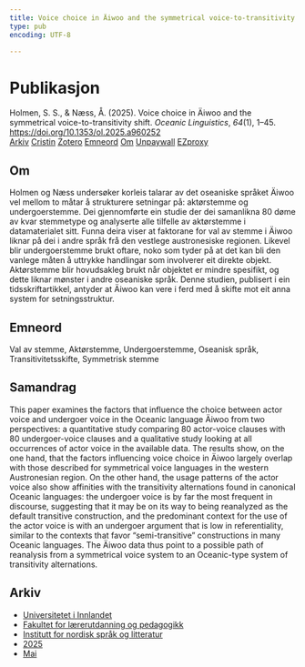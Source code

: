 ```yaml
---
title: Voice choice in Äiwoo and the symmetrical voice-to-transitivity shift
type: pub
encoding: UTF-8

---
```

<h1>Publikasjon</h1>
<article id="csl-bib-container-ET4Y87P2" class="csl-bib-container">
  <div class="csl-bib-body"> <div class="csl-entry">Holmen, S. S., &#38; Næss, Å. (2025). Voice choice in Äiwoo and the symmetrical voice-to-transitivity shift. <i>Oceanic Linguistics</i>, <i>64</i>(1), 1–45. <a href="https://doi.org/10.1353/ol.2025.a960252">https://doi.org/10.1353/ol.2025.a960252</a></div> </div>
  <div class="csl-bib-buttons">
    <a href="#taxonomy-article-ET4Y87P2" alt="archive" class="csl-bib-button">Arkiv</a>
    <a href="https://app.cristin.no/results/show.jsf?id=2377514" alt="Cristin" class="csl-bib-button">Cristin</a>
    <a href="http://zotero.org/groups/5881554/items/ET4Y87P2" alt="Zotero" class="csl-bib-button">Zotero</a>
    <a href="#keywords-article-ET4Y87P2" alt="keywords" class="csl-bib-button">Emneord</a>
    <a href="#about-article-ET4Y87P2" alt="about_pub" class="csl-bib-button">Om</a>
    <a href="https://doi.org/10.1353/ol.2025.a960252" alt="Unpaywall" class="csl-bib-button">Unpaywall</a>
    <a href="https://doi.org/10.1353/ol.2025.a960252" alt="EZproxy" class="csl-bib-button">EZproxy</a>
  </div>
  <div id="csl-bib-meta-container-ET4Y87P2"></div>
</article>
<div id="csl-bib-meta-ET4Y87P2" class="csl-bib-meta">
  <article id="about-article-ET4Y87P2" class="about_pub-article">
    <h1>Om</h1>
    Holmen og Næss undersøker korleis talarar av det oseaniske språket Äiwoo vel mellom to måtar å strukturere setningar på: aktørstemme og undergoerstemme. Dei gjennomførte ein studie der dei samanlikna 80 døme av kvar stemmetype og analyserte alle tilfelle av aktørstemme i datamaterialet sitt. Funna deira viser at faktorane for val av stemme i Äiwoo liknar på dei i andre språk frå den vestlege austronesiske regionen. Likevel blir undergoerstemme brukt oftare, noko som tyder på at det kan bli den vanlege måten å uttrykke handlingar som involverer eit direkte objekt. Aktørstemme blir hovudsakleg brukt når objektet er mindre spesifikt, og dette liknar mønster i andre oseaniske språk. Denne studien, publisert i ein tidsskriftartikkel, antyder at Äiwoo kan vere i ferd med å skifte mot eit anna system for setningsstruktur.
  </article>
  <article id="keywords-article-ET4Y87P2" class="keywords-article">
    <h1>Emneord</h1>
    Val av stemme, Aktørstemme, Undergoerstemme, Oseanisk språk, Transitivitetsskifte, Symmetrisk stemme
  </article>
  <article id="abstract-article-ET4Y87P2" class="abstract-article">
    <h1>Samandrag</h1>
    This paper examines the factors that influence the choice between actor voice and undergoer voice in the Oceanic language Äiwoo from two perspectives: a quantitative study comparing 80 actor-voice clauses with 80 undergoer-voice clauses and a qualitative study looking at all occurrences of actor voice in the available data. The results show, on the one hand, that the factors influencing voice choice in Äiwoo largely overlap with those described for symmetrical voice languages in the western Austronesian region. On the other hand, the usage patterns of the actor voice also show affinities with the transitivity alternations found in canonical Oceanic languages: the undergoer voice is by far the most frequent in discourse, suggesting that it may be on its way to being reanalyzed as the default transitive construction, and the predominant context for the use of the actor voice is with an undergoer argument that is low in referentiality, similar to the contexts that favor “semi-transitive” constructions in many Oceanic languages. The Äiwoo data thus point to a possible path of reanalysis from a symmetrical voice system to an Oceanic-type system of transitivity
alternations.
  </article>
  <article id="taxonomy-article-ET4Y87P2" class="taxonomy-article">
    <h1>Arkiv</h1>
    <ul>
      <li><a href="{{< params subfolder >}}nn/archive/?key=3DCRN523">Universitetet i Innlandet</a></li>
      <li><a href="{{< params subfolder >}}nn/archive/?key=WYNZA47F">Fakultet for lærerutdanning og pedagogikk</a></li>
      <li><a href="{{< params subfolder >}}nn/archive/?key=T9U6ILTU">Institutt for nordisk språk og litteratur</a></li>
      <li><a href="{{< params subfolder >}}nn/archive/?key=SPIZ6VGU">2025</a></li>
      <li><a href="{{< params subfolder >}}nn/archive/?key=VCRRT4T8">Mai</a></li>
    </ul>
  </article>
</div>
